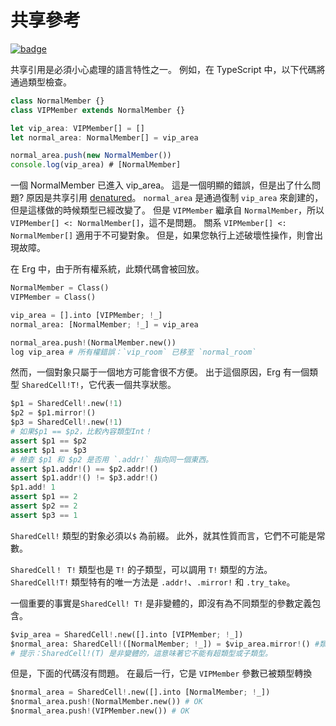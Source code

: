 # 共享參考

[![badge](https://img.shields.io/endpoint.svg?url=https%3A%2F%2Fgezf7g7pd5.execute-api.ap-northeast-1.amazonaws.com%2Fdefault%2Fsource_up_to_date%3Fowner%3Derg-lang%26repos%3Derg%26ref%3Dmain%26path%3Ddoc/EN/syntax/type/advanced/shared.md%26commit_hash%3D51de3c9d5a9074241f55c043b9951b384836b258)](https://gezf7g7pd5.execute-api.ap-northeast-1.amazonaws.com/default/source_up_to_date?owner=erg-lang&repos=erg&ref=main&path=doc/EN/syntax/type/advanced/shared.md&commit_hash=51de3c9d5a9074241f55c043b9951b384836b258)

共享引用是必須小心處理的語言特性之一。
例如，在 TypeScript 中，以下代碼將通過類型檢查。

```typescript
class NormalMember {}
class VIPMember extends NormalMember {}

let vip_area: VIPMember[] = []
let normal_area: NormalMember[] = vip_area

normal_area.push(new NormalMember())
console.log(vip_area) # [NormalMember]
```

一個 NormalMember 已進入 vip_area。 這是一個明顯的錯誤，但是出了什么問題?
原因是共享引用 [denatured](./variance.md)。 `normal_area` 是通過復制 `vip_area` 來創建的，但是這樣做的時候類型已經改變了。
但是 `VIPMember` 繼承自 `NormalMember`，所以 `VIPMember[] <: NormalMember[]`，這不是問題。
關系 `VIPMember[] <: NormalMember[]` 適用于不可變對象。 但是，如果您執行上述破壞性操作，則會出現故障。

在 Erg 中，由于所有權系統，此類代碼會被回放。

```python
NormalMember = Class()
VIPMember = Class()

vip_area = [].into [VIPMember; !_]
normal_area: [NormalMember; !_] = vip_area

normal_area.push!(NormalMember.new())
log vip_area # 所有權錯誤：`vip_room` 已移至 `normal_room`
```

然而，一個對象只屬于一個地方可能會很不方便。
出于這個原因，Erg 有一個類型 `SharedCell!T!`，它代表一個共享狀態。

```python
$p1 = SharedCell!.new(!1)
$p2 = $p1.mirror!()
$p3 = SharedCell!.new(!1)
# 如果$p1 == $p2，比較內容類型Int！
assert $p1 == $p2
assert $p1 == $p3
# 檢查 $p1 和 $p2 是否用 `.addr!` 指向同一個東西。
assert $p1.addr!() == $p2.addr!()
assert $p1.addr!() != $p3.addr!()
$p1.add! 1
assert $p1 == 2
assert $p2 == 2
assert $p3 == 1
```

`SharedCell!` 類型的對象必須以`$` 為前綴。 此外，就其性質而言，它們不可能是常數。

`SharedCell！ T!` 類型也是 `T!` 的子類型，可以調用 `T!` 類型的方法。 `SharedCell!T!` 類型特有的唯一方法是 `.addr!`、`.mirror!` 和 `.try_take`。

一個重要的事實是`SharedCell! T!` 是非變體的，即沒有為不同類型的參數定義包含。

```python
$vip_area = SharedCell!.new([].into [VIPMember; !_])
$normal_area: SharedCell!([NormalMember; !_]) = $vip_area.mirror!() #類型錯誤：預期 SharedCell！([NormalMember；！_])，但得到 SharedCell！([VIPMember;!_])
# 提示：SharedCell!(T) 是非變體的，這意味著它不能有超類型或子類型。
```

但是，下面的代碼沒有問題。 在最后一行，它是 `VIPMember` 參數已被類型轉換

```python
$normal_area = SharedCell!.new([].into [NormalMember; !_])
$normal_area.push!(NormalMember.new()) # OK
$normal_area.push!(VIPMember.new()) # OK
```
